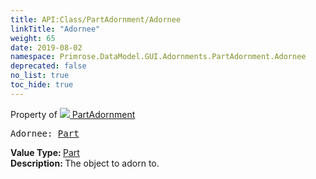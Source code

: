 ```yaml
---
title: API:Class/PartAdornment/Adornee
linkTitle: "Adornee"
weight: 65
date: 2019-08-02
namespace: Primrose.DataModel.GUI.Adornments.PartAdornment.Adornee
deprecated: false
no_list: true
toc_hide: true
---
```

Property of <a href="/docs/api-reference/Class/PartAdornment"><img src="/icons/silk/default.png"/>&nbsp;PartAdornment</a>
<pre class="method-declaration">
Adornee: <a class="type" href="/docs/api-reference/Class/Part">Part</a></pre>
<b>Value Type: </b>
<a class="type" href="/docs/api-reference/Class/Part">Part</a>
<br/>
<b>Description: </b>
The object to adorn to.

